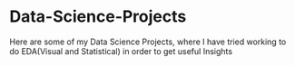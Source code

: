 # Data-Science-Projects
Here are some of my  Data Science Projects, where I have tried working to do EDA(Visual and Statistical) in order to get useful Insights 
